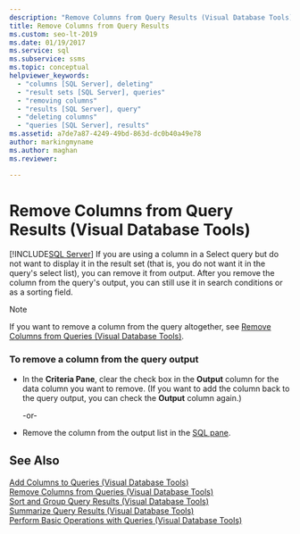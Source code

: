 ```yaml
---
description: "Remove Columns from Query Results (Visual Database Tools)"
title: Remove Columns from Query Results
ms.custom: seo-lt-2019
ms.date: 01/19/2017
ms.service: sql
ms.subservice: ssms
ms.topic: conceptual
helpviewer_keywords: 
  - "columns [SQL Server], deleting"
  - "result sets [SQL Server], queries"
  - "removing columns"
  - "results [SQL Server], query"
  - "deleting columns"
  - "queries [SQL Server], results"
ms.assetid: a7de7a87-4249-49bd-863d-dc0b40a49e78
author: markingmyname
ms.author: maghan
ms.reviewer: 

---
```

# Remove Columns from Query Results (Visual Database Tools)
[!INCLUDE[SQL Server](../../includes/applies-to-version/sqlserver.md)]
If you are using a column in a Select query but do not want to display it in the result set (that is, you do not want it in the query's select list), you can remove it from output. After you remove the column from the query's output, you can still use it in search conditions or as a sorting field.  
  
> [!NOTE]  
> If you want to remove a column from the query altogether, see [Remove Columns from Queries &#40;Visual Database Tools&#41;](../../ssms/visual-db-tools/remove-columns-from-queries-visual-database-tools.md).  
  
### To remove a column from the query output  
  
-   In the **Criteria Pane**, clear the check box in the **Output** column for the data column you want to remove. (If you want to add the column back to the query output, you can check the **Output** column again.)  
  
    -or-  
  
-   Remove the column from the output list in the [SQL pane](../../ssms/visual-db-tools/sql-pane-visual-database-tools.md).  
  
## See Also  
[Add Columns to Queries &#40;Visual Database Tools&#41;](../../ssms/visual-db-tools/add-columns-to-queries-visual-database-tools.md)  
[Remove Columns from Queries &#40;Visual Database Tools&#41;](../../ssms/visual-db-tools/remove-columns-from-queries-visual-database-tools.md)  
[Sort and Group Query Results &#40;Visual Database Tools&#41;](../../ssms/visual-db-tools/sort-and-group-query-results-visual-database-tools.md)  
[Summarize Query Results &#40;Visual Database Tools&#41;](../../ssms/visual-db-tools/summarize-query-results-visual-database-tools.md)  
[Perform Basic Operations with Queries &#40;Visual Database Tools&#41;](../../ssms/visual-db-tools/perform-basic-operations-with-queries-visual-database-tools.md)  
  

